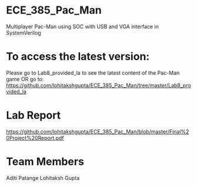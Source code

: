 # ECE_385_Pac_Man
Multiplayer Pac-Man using SOC with USB and VGA interface in SystemVerilog

# To access the latest version:
Please go to Lab8_provided_la to see the latest content of the Pac-Man game OR go to: https://github.com/lohitakshgupta/ECE_385_Pac_Man/tree/master/Lab8_provided_la 

# Lab Report
https://github.com/lohitakshgupta/ECE_385_Pac_Man/blob/master/Final%20Project%20Report.pdf

# Team Members
Aditi Patange
Lohitaksh Gupta
